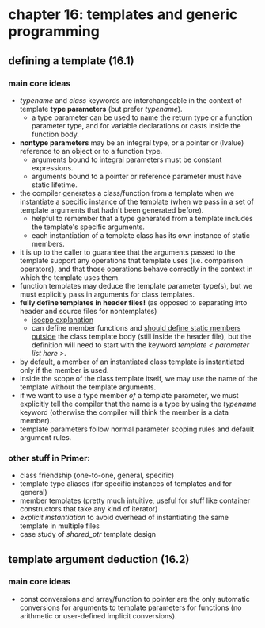 # chapter 16: templates and generic programming

## defining a template (16.1)

### main core ideas
- *typename* and *class* keywords are interchangeable in the context of template **type parameters** (but prefer *typename*).
	- a type parameter can be used to name the return type or a function parameter type, and for variable declarations or casts inside the function body.
- **nontype parameters** may be an integral type, or a pointer or (lvalue) reference to an object or to a function type.
	- arguments bound to integral parameters must be constant expressions.
	- arguments bound to a pointer or reference parameter must have static lifetime.
- the compiler generates a class/function from a template when we instantiate a specific instance of the template (when we pass in a set of template arguments that hadn't been generated before).
	- helpful to remember that a type generated from a template includes the template's specific arguments.
	- each instantiation of a template class has its own instance of static members.
- it is up to the caller to guarantee that the arguments passed to the template support any operations that template uses (i.e. comparison operators), and that those operations behave correctly in the context in which the template uses them.
- function templates may deduce the template parameter type(s), but we must explicitly pass in arguments for class templates.
- **fully define templates in header files!** (as opposed to separating into header and source files for nontemplates)
	- [isocpp explanation](https://isocpp.org/wiki/faq/templates#templates-defn-vs-decl)
	- can define member functions and [should define static members outside](https://github.com/tedklin/pseudoblog/blob/master/cpp_notebook/primer/ch-07.md#static-class-members) the class template body (still inside the header file), but the definition will need to start with the keyword *template < parameter list here >*.
- by default, a member of an instantiated class template is instantiated only if the member is used.
- inside the scope of the class template itself, we may use the name of the template without the template arguments.
- if we want to use a type member *of* a template parameter, we must explicitly tell the compiler that the name is a type by using the *typename* keyword (otherwise the compiler will think the member is a data member).
- template parameters follow normal parameter scoping rules and default argument rules.

### other stuff in Primer:
- class friendship (one-to-one, general, specific)
- template type aliases (for specific instances of templates and for general)
- member templates (pretty much intuitive, useful for stuff like container constructors that take any kind of iterator)
- *explicit instantiation* to avoid overhead of instantiating the same template in multiple files
- case study of *shared_ptr* template design

## template argument deduction (16.2)

### main core ideas
- const conversions and array/function to pointer are the only automatic conversions for arguments to template parameters for functions (no arithmetic or user-defined implicit conversions).
